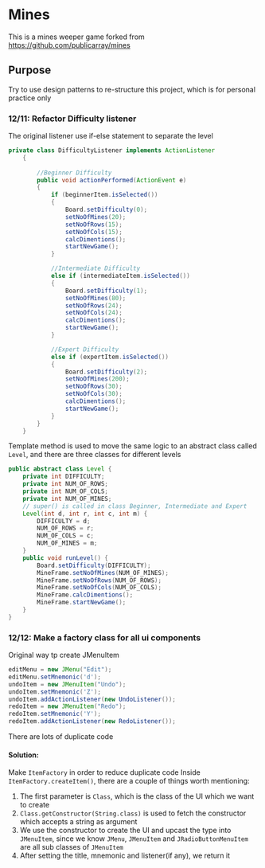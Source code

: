 # Mines
This is a mines weeper game forked from https://github.com/publicarray/mines
## Purpose
Try to use design patterns to re-structure this project, which is for personal practice only
### 12/11: Refactor Difficulty listener
The original listener use if-else statement to separate the level
```java
private class DifficultyListener implements ActionListener
    {
        
        //Beginner Difficulty
        public void actionPerformed(ActionEvent e)
        {
            if (beginnerItem.isSelected())
            {
                Board.setDifficulty(0);
                setNoOfMines(20);
                setNoOfRows(15);
                setNoOfCols(15);
                calcDimentions();
                startNewGame();
            }

            //Intermediate Difficulty
            else if (intermediateItem.isSelected())
            {
                Board.setDifficulty(1);
                setNoOfMines(80);
                setNoOfRows(24);
                setNoOfCols(24);
                calcDimentions();
                startNewGame();
            }

            //Expert Difficulty
            else if (expertItem.isSelected())
            {
                Board.setDifficulty(2);
                setNoOfMines(200);
                setNoOfRows(30);
                setNoOfCols(30);
                calcDimentions();
                startNewGame();
            }
        }
    }
```
Template method is used to move the same logic to an abstract class called `Level`, and there are three classes for different levels
```java
public abstract class Level {
    private int DIFFICULTY;
    private int NUM_OF_ROWS;
    private int NUM_OF_COLS;
    private int NUM_OF_MINES;
    // super() is called in class Beginner, Intermediate and Expert
    Level(int d, int r, int c, int m) {
        DIFFICULTY = d;
        NUM_OF_ROWS = r;
        NUM_OF_COLS = c;
        NUM_OF_MINES = m;
    }
    public void runLevel() {
        Board.setDifficulty(DIFFICULTY);
        MineFrame.setNoOfMines(NUM_OF_MINES);
        MineFrame.setNoOfRows(NUM_OF_ROWS);
        MineFrame.setNoOfCols(NUM_OF_COLS);
        MineFrame.calcDimentions();
        MineFrame.startNewGame();
    }
}
```

### 12/12: Make a factory class for all ui components
Original way tp create JMenuItem
```java
editMenu = new JMenu("Edit");
editMenu.setMnemonic('d');
undoItem = new JMenuItem("Undo");
undoItem.setMnemonic('Z');
undoItem.addActionListener(new UndoListener());
redoItem = new JMenuItem("Redo");
redoItem.setMnemonic('Y');
redoItem.addActionListener(new RedoListener());
```
There are lots of duplicate code
#### Solution:
Make `ItemFactory` in order to reduce duplicate code
Inside `ItemFactory.createItem()`, there are a couple of things worth mentioning:
1. The first parameter is `Class`, which is the class of the UI which we want to create
2. `Class.getConstructor(String.class)` is used to fetch the constructor which accepts a string as argument
3. We use the constructor to create the UI and upcast the type into `JMenuItem`, since we know `JMenu`, `JMenuItem` and `JRadioButtonMenuItem` are all sub classes of `JMenuItem`
4. After setting the title, mnemonic and listener(if any), we return it
